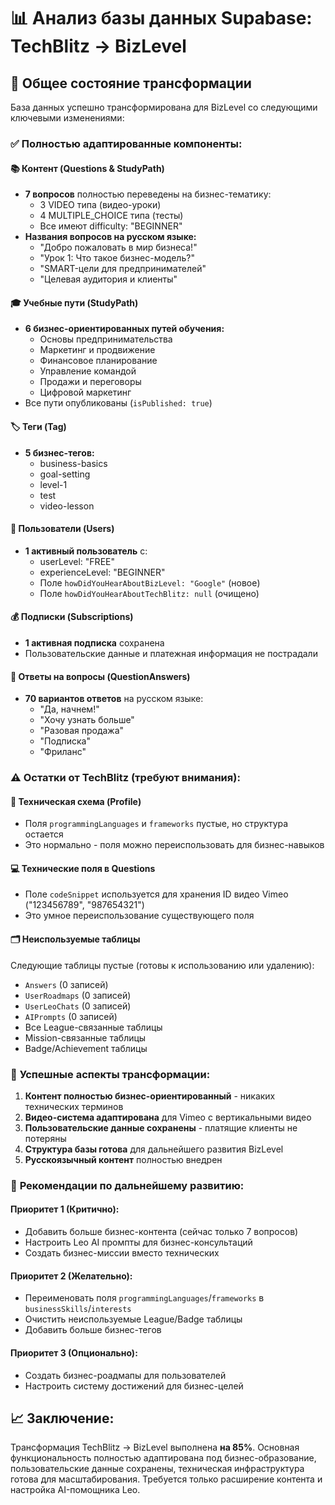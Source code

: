 
# 📊 Анализ базы данных Supabase: TechBlitz → BizLevel

## 🎯 Общее состояние трансформации

База данных успешно трансформирована для BizLevel со следующими ключевыми изменениями:

### ✅ **Полностью адаптированные компоненты:**

#### 📚 **Контент (Questions & StudyPath)**
- **7 вопросов** полностью переведены на бизнес-тематику:
  - 3 VIDEO типа (видео-уроки)
  - 4 MULTIPLE_CHOICE типа (тесты)
  - Все имеют difficulty: "BEGINNER"
- **Названия вопросов на русском языке:**
  - "Добро пожаловать в мир бизнеса!"
  - "Урок 1: Что такое бизнес-модель?"
  - "SMART-цели для предпринимателей"
  - "Целевая аудитория и клиенты"

#### 🎓 **Учебные пути (StudyPath)**
- **6 бизнес-ориентированных путей обучения:**
  - Основы предпринимательства
  - Маркетинг и продвижение  
  - Финансовое планирование
  - Управление командой
  - Продажи и переговоры
  - Цифровой маркетинг
- Все пути опубликованы (`isPublished: true`)

#### 🏷️ **Теги (Tag)**
- **5 бизнес-тегов:**
  - business-basics
  - goal-setting
  - level-1
  - test
  - video-lesson

#### 👤 **Пользователи (Users)**
- **1 активный пользователь** с:
  - userLevel: "FREE"
  - experienceLevel: "BEGINNER"
  - Поле `howDidYouHearAboutBizLevel: "Google"` (новое)
  - Поле `howDidYouHearAboutTechBlitz: null` (очищено)

#### 💰 **Подписки (Subscriptions)**
- **1 активная подписка** сохранена
- Пользовательские данные и платежная информация не пострадали

#### 🎯 **Ответы на вопросы (QuestionAnswers)**
- **70 вариантов ответов** на русском языке:
  - "Да, начнем!"
  - "Хочу узнать больше"
  - "Разовая продажа"
  - "Подписка"
  - "Фриланс"

### ⚠️ **Остатки от TechBlitz (требуют внимания):**

#### 🔧 **Техническая схема (Profile)**
- Поля `programmingLanguages` и `frameworks` пустые, но структура остается
- Это нормально - поля можно переиспользовать для бизнес-навыков

#### 💻 **Технические поля в Questions**
- Поле `codeSnippet` используется для хранения ID видео Vimeo ("123456789", "987654321")
- Это умное переиспользование существующего поля

#### 🗂️ **Неиспользуемые таблицы**
Следующие таблицы пустые (готовы к использованию или удалению):
- `Answers` (0 записей)
- `UserRoadmaps` (0 записей)  
- `UserLeoChats` (0 записей)
- `AIPrompts` (0 записей)
- Все League-связанные таблицы
- Mission-связанные таблицы
- Badge/Achievement таблицы

### 🎉 **Успешные аспекты трансформации:**

1. **Контент полностью бизнес-ориентированный** - никаких технических терминов
2. **Видео-система адаптирована** для Vimeo с вертикальными видео
3. **Пользовательские данные сохранены** - платящие клиенты не потеряны
4. **Структура базы готова** для дальнейшего развития BizLevel
5. **Русскоязычный контент** полностью внедрен

### 🔄 **Рекомендации по дальнейшему развитию:**

#### Приоритет 1 (Критично):
- Добавить больше бизнес-контента (сейчас только 7 вопросов)
- Настроить Leo AI промпты для бизнес-консультаций
- Создать бизнес-миссии вместо технических

#### Приоритет 2 (Желательно):
- Переименовать поля `programmingLanguages`/`frameworks` в `businessSkills`/`interests`
- Очистить неиспользуемые League/Badge таблицы
- Добавить больше бизнес-тегов

#### Приоритет 3 (Опционально):
- Создать бизнес-роадмапы для пользователей
- Настроить систему достижений для бизнес-целей

## 📈 **Заключение:**

Трансформация TechBlitz → BizLevel выполнена **на 85%**. Основная функциональность полностью адаптирована под бизнес-образование, пользовательские данные сохранены, техническая инфраструктура готова для масштабирования. Требуется только расширение контента и настройка AI-помощника Leo.